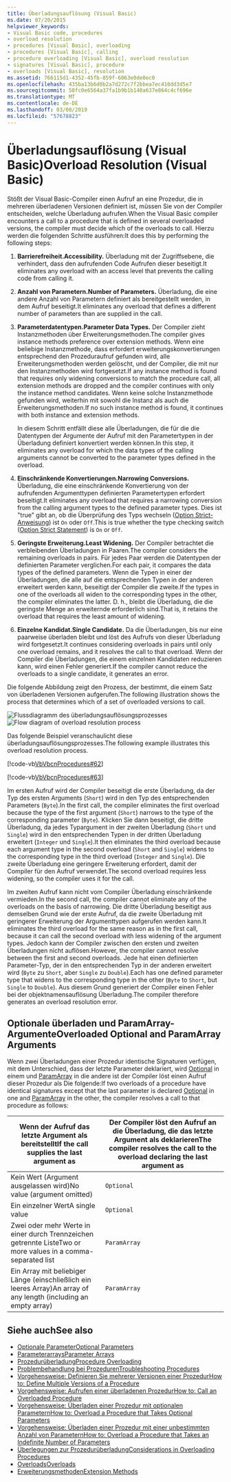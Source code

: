 ```yaml
---
title: Überladungsauflösung (Visual Basic)
ms.date: 07/20/2015
helpviewer_keywords:
- Visual Basic code, procedures
- overload resolution
- procedures [Visual Basic], overloading
- procedures [Visual Basic], calling
- procedure overloading [Visual Basic], overload resolution
- signatures [Visual Basic], procedure
- overloads [Visual Basic], resolution
ms.assetid: 766115d1-4352-45fb-859f-6063e0de0ec0
ms.openlocfilehash: 435ba13b6d0b2a7d272c7f2bbea7ec410dd3d5e7
ms.sourcegitcommit: 58fc0e6564a37fa1b9b1b140a637e864c4cf696e
ms.translationtype: MT
ms.contentlocale: de-DE
ms.lasthandoff: 03/08/2019
ms.locfileid: "57678823"
---
```

# <a name="overload-resolution-visual-basic"></a><span data-ttu-id="7ae7d-102">Überladungsauflösung (Visual Basic)</span><span class="sxs-lookup"><span data-stu-id="7ae7d-102">Overload Resolution (Visual Basic)</span></span>
<span data-ttu-id="7ae7d-103">Stößt der Visual Basic-Compiler einen Aufruf an eine Prozedur, die in mehreren überladenen Versionen definiert ist, müssen Sie von der Compiler entscheiden, welche Überladung aufrufen.</span><span class="sxs-lookup"><span data-stu-id="7ae7d-103">When the Visual Basic compiler encounters a call to a procedure that is defined in several overloaded versions, the compiler must decide which of the overloads to call.</span></span> <span data-ttu-id="7ae7d-104">Hierzu werden die folgenden Schritte ausführen:</span><span class="sxs-lookup"><span data-stu-id="7ae7d-104">It does this by performing the following steps:</span></span>  
  
1.  <span data-ttu-id="7ae7d-105">**Barrierefreiheit.**</span><span class="sxs-lookup"><span data-stu-id="7ae7d-105">**Accessibility.**</span></span> <span data-ttu-id="7ae7d-106">Überladung mit der Zugriffsebene, die verhindert, dass den aufrufenden Code Aufrufen dieser beseitigt.</span><span class="sxs-lookup"><span data-stu-id="7ae7d-106">It eliminates any overload with an access level that prevents the calling code from calling it.</span></span>  
  
2.  <span data-ttu-id="7ae7d-107">**Anzahl von Parametern.**</span><span class="sxs-lookup"><span data-stu-id="7ae7d-107">**Number of Parameters.**</span></span> <span data-ttu-id="7ae7d-108">Überladung, die eine andere Anzahl von Parametern definiert als bereitgestellt werden, in dem Aufruf beseitigt.</span><span class="sxs-lookup"><span data-stu-id="7ae7d-108">It eliminates any overload that defines a different number of parameters than are supplied in the call.</span></span>  
  
3.  <span data-ttu-id="7ae7d-109">**Parameterdatentypen.**</span><span class="sxs-lookup"><span data-stu-id="7ae7d-109">**Parameter Data Types.**</span></span> <span data-ttu-id="7ae7d-110">Der Compiler zieht Instanzmethoden über Erweiterungsmethoden.</span><span class="sxs-lookup"><span data-stu-id="7ae7d-110">The compiler gives instance methods preference over extension methods.</span></span> <span data-ttu-id="7ae7d-111">Wenn eine beliebige Instanzmethode, dass erfordert erweiterungskonvertierungen entsprechend den Prozeduraufruf gefunden wird, alle Erweiterungsmethoden werden gelöscht, und der Compiler, die mit nur den Instanzmethoden wird fortgesetzt.</span><span class="sxs-lookup"><span data-stu-id="7ae7d-111">If any instance method is found that requires only widening conversions to match the procedure call, all extension methods are dropped and the compiler continues with only the instance method candidates.</span></span> <span data-ttu-id="7ae7d-112">Wenn keine solche Instanzmethode gefunden wird, weiterhin mit sowohl die Instanz als auch die Erweiterungsmethoden.</span><span class="sxs-lookup"><span data-stu-id="7ae7d-112">If no such instance method is found, it continues with both instance and extension methods.</span></span>  
  
     <span data-ttu-id="7ae7d-113">In diesem Schritt entfällt diese alle Überladungen, die für die die Datentypen der Argumente der Aufruf mit den Parametertypen in der Überladung definiert konvertiert werden können.</span><span class="sxs-lookup"><span data-stu-id="7ae7d-113">In this step, it eliminates any overload for which the data types of the calling arguments cannot be converted to the parameter types defined in the overload.</span></span>  
  
4.  <span data-ttu-id="7ae7d-114">**Einschränkende Konvertierungen.**</span><span class="sxs-lookup"><span data-stu-id="7ae7d-114">**Narrowing Conversions.**</span></span> <span data-ttu-id="7ae7d-115">Überladung, die eine einschränkende Konvertierung von der aufrufenden Argumenttypen definierten Parametertypen erfordert beseitigt.</span><span class="sxs-lookup"><span data-stu-id="7ae7d-115">It eliminates any overload that requires a narrowing conversion from the calling argument types to the defined parameter types.</span></span> <span data-ttu-id="7ae7d-116">Dies ist "true" gibt an, ob die Überprüfung des Typs wechseln ([Option Strict-Anweisung](../../../../visual-basic/language-reference/statements/option-strict-statement.md)) ist `On` oder `Off`.</span><span class="sxs-lookup"><span data-stu-id="7ae7d-116">This is true whether the type checking switch ([Option Strict Statement](../../../../visual-basic/language-reference/statements/option-strict-statement.md)) is `On` or `Off`.</span></span>  
  
5.  <span data-ttu-id="7ae7d-117">**Geringste Erweiterung.**</span><span class="sxs-lookup"><span data-stu-id="7ae7d-117">**Least Widening.**</span></span> <span data-ttu-id="7ae7d-118">Der Compiler betrachtet die verbleibenden Überladungen in Paaren.</span><span class="sxs-lookup"><span data-stu-id="7ae7d-118">The compiler considers the remaining overloads in pairs.</span></span> <span data-ttu-id="7ae7d-119">Für jedes Paar werden die Datentypen der definierten Parameter verglichen.</span><span class="sxs-lookup"><span data-stu-id="7ae7d-119">For each pair, it compares the data types of the defined parameters.</span></span> <span data-ttu-id="7ae7d-120">Wenn die Typen in einer der Überladungen, die alle auf die entsprechenden Typen in der anderen erweitert werden kann, beseitigt der Compiler die zweite.</span><span class="sxs-lookup"><span data-stu-id="7ae7d-120">If the types in one of the overloads all widen to the corresponding types in the other, the compiler eliminates the latter.</span></span> <span data-ttu-id="7ae7d-121">D. h., bleibt die Überladung, die die geringste Menge an erweiternde erforderlich sind.</span><span class="sxs-lookup"><span data-stu-id="7ae7d-121">That is, it retains the overload that requires the least amount of widening.</span></span>  
  
6.  <span data-ttu-id="7ae7d-122">**Einzelne Kandidat.**</span><span class="sxs-lookup"><span data-stu-id="7ae7d-122">**Single Candidate.**</span></span> <span data-ttu-id="7ae7d-123">Da die Überladungen, bis nur eine paarweise überladen bleibt und löst des Aufrufs von dieser Überladung wird fortgesetzt.</span><span class="sxs-lookup"><span data-stu-id="7ae7d-123">It continues considering overloads in pairs until only one overload remains, and it resolves the call to that overload.</span></span> <span data-ttu-id="7ae7d-124">Wenn der Compiler die Überladungen, die einem einzelnen Kandidaten reduzieren kann, wird einen Fehler generiert.</span><span class="sxs-lookup"><span data-stu-id="7ae7d-124">If the compiler cannot reduce the overloads to a single candidate, it generates an error.</span></span>  
  
 <span data-ttu-id="7ae7d-125">Die folgende Abbildung zeigt den Prozess, der bestimmt, die einem Satz von überladenen Versionen aufgerufen.</span><span class="sxs-lookup"><span data-stu-id="7ae7d-125">The following illustration shows the process that determines which of a set of overloaded versions to call.</span></span>  
  
 <span data-ttu-id="7ae7d-126">![Flussdiagramm des überladungsauflösungsprozesses](./media/overload-resolution/determine-overloaded-version.gif "zwischen überladenen Versionen auflösen")</span><span class="sxs-lookup"><span data-stu-id="7ae7d-126">![Flow diagram of overload resolution process](./media/overload-resolution/determine-overloaded-version.gif "Resolving among overloaded versions")</span></span>    
  
 <span data-ttu-id="7ae7d-127">Das folgende Beispiel veranschaulicht diese überladungsauflösungsprozesses.</span><span class="sxs-lookup"><span data-stu-id="7ae7d-127">The following example illustrates this overload resolution process.</span></span>  
  
 [!code-vb[VbVbcnProcedures#62](~/samples/snippets/visualbasic/VS_Snippets_VBCSharp/VbVbcnProcedures/VB/Class1.vb#62)]  
  
 [!code-vb[VbVbcnProcedures#63](~/samples/snippets/visualbasic/VS_Snippets_VBCSharp/VbVbcnProcedures/VB/Class1.vb#63)]  
  
 <span data-ttu-id="7ae7d-128">Im ersten Aufruf wird der Compiler beseitigt die erste Überladung, da der Typ des ersten Arguments (`Short`) wird in den Typ des entsprechenden Parameters (`Byte`).</span><span class="sxs-lookup"><span data-stu-id="7ae7d-128">In the first call, the compiler eliminates the first overload because the type of the first argument (`Short`) narrows to the type of the corresponding parameter (`Byte`).</span></span> <span data-ttu-id="7ae7d-129">Klicken Sie dann beseitigt, die dritte Überladung, da jedes Typargument in der zweiten Überladung (`Short` und `Single`) wird in den entsprechenden Typen in der dritten Überladung erweitert (`Integer` und `Single`).</span><span class="sxs-lookup"><span data-stu-id="7ae7d-129">It then eliminates the third overload because each argument type in the second overload (`Short` and `Single`) widens to the corresponding type in the third overload (`Integer` and `Single`).</span></span> <span data-ttu-id="7ae7d-130">Die zweite Überladung eine geringere Erweiterung erfordert, damit der Compiler für den Aufruf verwendet.</span><span class="sxs-lookup"><span data-stu-id="7ae7d-130">The second overload requires less widening, so the compiler uses it for the call.</span></span>  
  
 <span data-ttu-id="7ae7d-131">Im zweiten Aufruf kann nicht vom Compiler Überladung einschränkende vermieden.</span><span class="sxs-lookup"><span data-stu-id="7ae7d-131">In the second call, the compiler cannot eliminate any of the overloads on the basis of narrowing.</span></span> <span data-ttu-id="7ae7d-132">Die dritte Überladung beseitigt aus demselben Grund wie der erste Aufruf, da die zweite Überladung mit geringerer Erweiterung der Argumenttypen aufgerufen werden kann.</span><span class="sxs-lookup"><span data-stu-id="7ae7d-132">It eliminates the third overload for the same reason as in the first call, because it can call the second overload with less widening of the argument types.</span></span> <span data-ttu-id="7ae7d-133">Jedoch kann der Compiler zwischen den ersten und zweiten Überladungen nicht auflösen.</span><span class="sxs-lookup"><span data-stu-id="7ae7d-133">However, the compiler cannot resolve between the first and second overloads.</span></span> <span data-ttu-id="7ae7d-134">Jede hat einen definierten Parameter-Typ, der in den entsprechenden Typ in der anderen erweitert wird (`Byte` zu `Short`, aber `Single` zu `Double`).</span><span class="sxs-lookup"><span data-stu-id="7ae7d-134">Each has one defined parameter type that widens to the corresponding type in the other (`Byte` to `Short`, but `Single` to `Double`).</span></span> <span data-ttu-id="7ae7d-135">Aus diesem Grund generiert der Compiler einen Fehler bei der objektnamensauflösung Überladung.</span><span class="sxs-lookup"><span data-stu-id="7ae7d-135">The compiler therefore generates an overload resolution error.</span></span>  
  
## <a name="overloaded-optional-and-paramarray-arguments"></a><span data-ttu-id="7ae7d-136">Optionale überladen und ParamArray-Argumente</span><span class="sxs-lookup"><span data-stu-id="7ae7d-136">Overloaded Optional and ParamArray Arguments</span></span>  
 <span data-ttu-id="7ae7d-137">Wenn zwei Überladungen einer Prozedur identische Signaturen verfügen, mit dem Unterschied, dass der letzte Parameter deklariert, wird [Optional](../../../../visual-basic/language-reference/modifiers/optional.md) in einem und [ParamArray](../../../../visual-basic/language-reference/modifiers/paramarray.md) in die andere ist der Compiler löst einen Aufruf dieser Prozedur als Die folgende:</span><span class="sxs-lookup"><span data-stu-id="7ae7d-137">If two overloads of a procedure have identical signatures except that the last parameter is declared [Optional](../../../../visual-basic/language-reference/modifiers/optional.md) in one and [ParamArray](../../../../visual-basic/language-reference/modifiers/paramarray.md) in the other, the compiler resolves a call to that procedure as follows:</span></span>  
  
|<span data-ttu-id="7ae7d-138">Wenn der Aufruf das letzte Argument als bereitstellt</span><span class="sxs-lookup"><span data-stu-id="7ae7d-138">If the call supplies the last argument as</span></span>|<span data-ttu-id="7ae7d-139">Der Compiler löst den Aufruf an die Überladung, die das letzte Argument als deklarieren</span><span class="sxs-lookup"><span data-stu-id="7ae7d-139">The compiler resolves the call to the overload declaring the last argument as</span></span>|  
|---|---|  
|<span data-ttu-id="7ae7d-140">Kein Wert (Argument ausgelassen wird)</span><span class="sxs-lookup"><span data-stu-id="7ae7d-140">No value (argument omitted)</span></span>|`Optional`|  
|<span data-ttu-id="7ae7d-141">Ein einzelner Wert</span><span class="sxs-lookup"><span data-stu-id="7ae7d-141">A single value</span></span>|`Optional`|  
|<span data-ttu-id="7ae7d-142">Zwei oder mehr Werte in einer durch Trennzeichen getrennte Liste</span><span class="sxs-lookup"><span data-stu-id="7ae7d-142">Two or more values in a comma-separated list</span></span>|`ParamArray`|  
|<span data-ttu-id="7ae7d-143">Ein Array mit beliebiger Länge (einschließlich ein leeres Array)</span><span class="sxs-lookup"><span data-stu-id="7ae7d-143">An array of any length (including an empty array)</span></span>|`ParamArray`|  
  
## <a name="see-also"></a><span data-ttu-id="7ae7d-144">Siehe auch</span><span class="sxs-lookup"><span data-stu-id="7ae7d-144">See also</span></span>
- [<span data-ttu-id="7ae7d-145">Optionale Parameter</span><span class="sxs-lookup"><span data-stu-id="7ae7d-145">Optional Parameters</span></span>](./optional-parameters.md)
- [<span data-ttu-id="7ae7d-146">Parameterarrays</span><span class="sxs-lookup"><span data-stu-id="7ae7d-146">Parameter Arrays</span></span>](./parameter-arrays.md)
- [<span data-ttu-id="7ae7d-147">Prozedurüberladung</span><span class="sxs-lookup"><span data-stu-id="7ae7d-147">Procedure Overloading</span></span>](./procedure-overloading.md)
- [<span data-ttu-id="7ae7d-148">Problembehandlung bei Prozeduren</span><span class="sxs-lookup"><span data-stu-id="7ae7d-148">Troubleshooting Procedures</span></span>](./troubleshooting-procedures.md)
- [<span data-ttu-id="7ae7d-149">Vorgehensweise: Definieren Sie mehrerer Versionen einer Prozedur</span><span class="sxs-lookup"><span data-stu-id="7ae7d-149">How to: Define Multiple Versions of a Procedure</span></span>](./how-to-define-multiple-versions-of-a-procedure.md)
- [<span data-ttu-id="7ae7d-150">Vorgehensweise: Aufrufen einer überladenen Prozedur</span><span class="sxs-lookup"><span data-stu-id="7ae7d-150">How to: Call an Overloaded Procedure</span></span>](./how-to-call-an-overloaded-procedure.md)
- [<span data-ttu-id="7ae7d-151">Vorgehensweise: Überladen einer Prozedur mit optionalen Parametern</span><span class="sxs-lookup"><span data-stu-id="7ae7d-151">How to: Overload a Procedure that Takes Optional Parameters</span></span>](./how-to-overload-a-procedure-that-takes-optional-parameters.md)
- [<span data-ttu-id="7ae7d-152">Vorgehensweise: Überladen einer Prozedur mit einer unbestimmten Anzahl von Parametern</span><span class="sxs-lookup"><span data-stu-id="7ae7d-152">How to: Overload a Procedure that Takes an Indefinite Number of Parameters</span></span>](./how-to-overload-a-procedure-that-takes-an-indefinite-number-of-parameters.md)
- [<span data-ttu-id="7ae7d-153">Überlegungen zur Prozedurüberladung</span><span class="sxs-lookup"><span data-stu-id="7ae7d-153">Considerations in Overloading Procedures</span></span>](./considerations-in-overloading-procedures.md)
- [<span data-ttu-id="7ae7d-154">Overloads</span><span class="sxs-lookup"><span data-stu-id="7ae7d-154">Overloads</span></span>](../../../../visual-basic/language-reference/modifiers/overloads.md)
- [<span data-ttu-id="7ae7d-155">Erweiterungsmethoden</span><span class="sxs-lookup"><span data-stu-id="7ae7d-155">Extension Methods</span></span>](./extension-methods.md)
